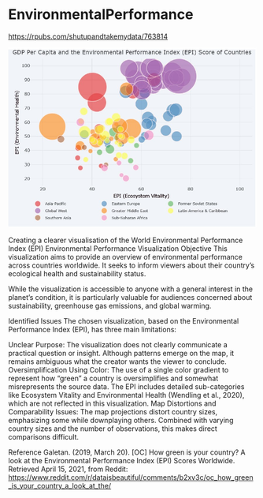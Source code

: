 # EnvironmentalPerformance

https://rpubs.com/shutupandtakemydata/763814

![Alt text](images/EPIViz.jpg)

Creating a clearer visualisation of the World Environmental Performance Index (EPI)
Environmental Performance Visualization
Objective
This visualization aims to provide an overview of environmental performance across countries worldwide. It seeks to inform viewers about their country’s ecological health and sustainability status.

While the visualization is accessible to anyone with a general interest in the planet’s condition, it is particularly valuable for audiences concerned about sustainability, greenhouse gas emissions, and global warming.

Identified Issues
The chosen visualization, based on the Environmental Performance Index (EPI), has three main limitations:

Unclear Purpose:
The visualization does not clearly communicate a practical question or insight. Although patterns emerge on the map, it remains ambiguous what the creator wants the viewer to conclude.
Oversimplification Using Color:
The use of a single color gradient to represent how “green” a country is oversimplifies and somewhat misrepresents the source data. The EPI includes detailed sub-categories like Ecosystem Vitality and Environmental Health (Wendling et al., 2020), which are not reflected in this visualization.
Map Distortions and Comparability Issues:
The map projections distort country sizes, emphasizing some while downplaying others. Combined with varying country sizes and the number of observations, this makes direct comparisons difficult.

Reference
Galetan. (2019, March 20). [OC] How green is your country? A look at the Environmental Performance Index (EPI) Scores Worldwide. Retrieved April 15, 2021, from Reddit:
https://www.reddit.com/r/dataisbeautiful/comments/b2xv3c/oc_how_green_is_your_country_a_look_at_the/
